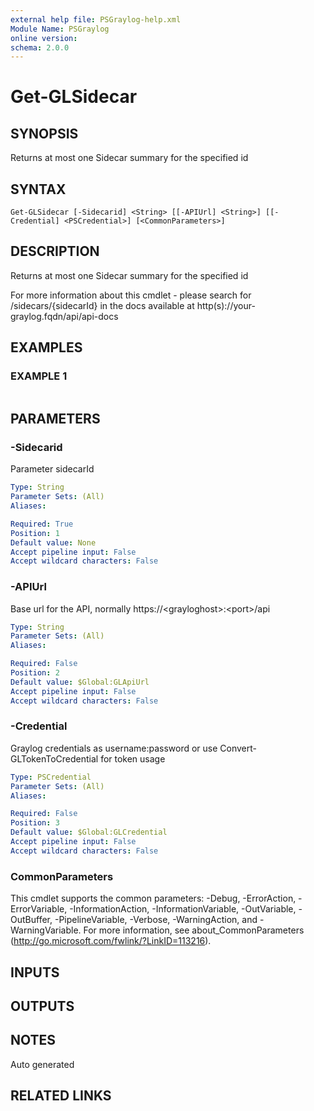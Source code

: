 ```yaml
---
external help file: PSGraylog-help.xml
Module Name: PSGraylog
online version:
schema: 2.0.0
---
```


# Get-GLSidecar

## SYNOPSIS
Returns at most one Sidecar summary for the specified id

## SYNTAX

```
Get-GLSidecar [-Sidecarid] <String> [[-APIUrl] <String>] [[-Credential] <PSCredential>] [<CommonParameters>]
```

## DESCRIPTION
Returns at most one Sidecar summary for the specified id


For more information about this cmdlet - please search for /sidecars/{sidecarId} in the docs available at http(s)://your-graylog.fqdn/api/api-docs

## EXAMPLES

### EXAMPLE 1
```

```

## PARAMETERS

### -Sidecarid
Parameter sidecarId

```yaml
Type: String
Parameter Sets: (All)
Aliases:

Required: True
Position: 1
Default value: None
Accept pipeline input: False
Accept wildcard characters: False
```

### -APIUrl
Base url for the API, normally https://\<grayloghost\>:\<port\>/api

```yaml
Type: String
Parameter Sets: (All)
Aliases:

Required: False
Position: 2
Default value: $Global:GLApiUrl
Accept pipeline input: False
Accept wildcard characters: False
```

### -Credential
Graylog credentials as username:password or use Convert-GLTokenToCredential for token usage

```yaml
Type: PSCredential
Parameter Sets: (All)
Aliases:

Required: False
Position: 3
Default value: $Global:GLCredential
Accept pipeline input: False
Accept wildcard characters: False
```

### CommonParameters
This cmdlet supports the common parameters: -Debug, -ErrorAction, -ErrorVariable, -InformationAction, -InformationVariable, -OutVariable, -OutBuffer, -PipelineVariable, -Verbose, -WarningAction, and -WarningVariable. For more information, see about_CommonParameters (http://go.microsoft.com/fwlink/?LinkID=113216).

## INPUTS

## OUTPUTS

## NOTES
Auto generated

## RELATED LINKS
